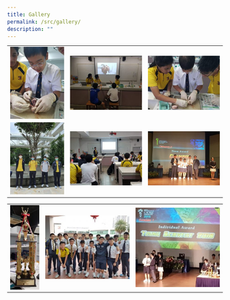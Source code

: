 ```yaml
---
title: Gallery
permalink: /src/gallery/
description: ""
---
```

|   |   |   |
|---|---|---|
| ![](/images/Science%20Research%20Challenge/DSA-Science-Workshop_Heart-Dissection-2-225x300.jpg)  | ![](/images/Science%20Research%20Challenge/DSA-Science-Workshop_Human-Heart-300x225.jpg)   |  ![](/images/Science%20Research%20Challenge/DSA-Science-Workshop_Heart-Dissection-1-300x225.jpg) |
| ![](/images/Science%20Research%20Challenge/2020-International-Biomedical-Quiz-3rd-Runner-up-225x300.jpg)  |  ![](/images/Science%20Research%20Challenge/Singapore-Junior-Biology-Olympiad-Workshops-300x225.jpg)  |    ![](/images/Science%20Research%20Challenge/2019-Biomedical-Quiz-Overall-Champion-300x225.jpg)   |

|   |   |   |
|---|---|---|
| ![](/images/Science%20Research%20Challenge/CB-Paul-Science-Quiz-Challenge-Trophy-103x300.jpg)  | ![](/images/Science%20Research%20Challenge/International-Biomedical-Quiz-Awardees-300x225.jpg)  |  ![](/images/Science%20Research%20Challenge/Young-Scientist-Award-for-CB-Paul-300x282.jpg) |
